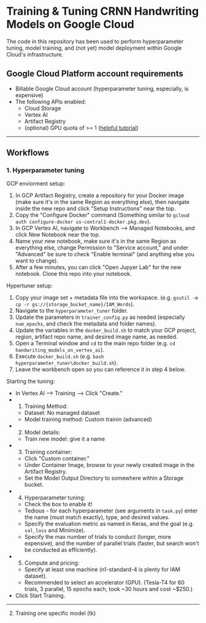 # Training & Tuning CRNN Handwriting Models on Google Cloud

The code in this repository has been used to perform hyperparameter tuning, model training, and (not yet) model deployment within Google Cloud's infrastructure.

## Google Cloud Platform account requirements
* Billable Google Cloud account (hyperparameter tuning, especially, is expensive)
* The following APIs enabled:
	* Cloud Storage
	* Vertex AI
	* Artifact Registry
	* (optional) GPU quota of >= 1 ([helpful tutorial](https://stackoverflow.com/questions/53415180/gcp-error-quota-gpus-all-regions-exceeded-limit-0-0-globally))

-----

## Workflows

### 1. Hyperparameter tuning

GCP enviorment setup:
1. In GCP Artifact Registry, create a repository for your Docker image (make sure it's in the same Region as everything else), then navigate inside the new repo and click "Setup Instructions" near the top.
2. Copy the "Configure Docker" command  (Something similar to `gcloud auth configure-docker us-central1-docker.pkg.dev`).
3. In GCP Vertex AI, navigate to Workbench --> Managed Notebooks, and click New Notebook near the top.
4. Name your new notebook, make sure it's in the same Region as everything else, change Permission to "Service account," and under "Advanced" be sure to check "Enable terminal" (and anything else you want to change).
5. After a few minutes, you can click "Open Jupyer Lab" for the new notebook.  Clone this repo into your notebook.

Hypertuner setup:
1. Copy your image set + metadata file into the workspace. (e.g. `gsutil -m cp -r gs://{storage_bucket_name}/IAM_Words`).
2. Navigate to the `hyperparameter_tuner` folder.
3. Update the parameters in `trainer_config.py` as needed (especially `num_epochs`, and check the metadata and folder names).
4. Update the variables in the `docker_build.sh` to match your GCP project, region, artifact repo name, and desired image name, as needed.
5. Open a Terminal window and `cd` to the main repo folder (e.g. `cd  handwriting_models_on_vertex_ai`).
6. Execute `docker_build.sh` (e.g. `bash hyperparameter_tuner\docker_build.sh`).
7. Leave the workbench open so you can reference it in step 4 below.

Starting the tuning:
* In Vertex AI --> Training --> Click "Create."
* 1. Training Method:
  * Dataset: No managed dataset
  * Model training method: Custom trainin (advanced)
* 2. Model details:
  * Train new model: give it a name
* 3. Training container:
  * Click "Custom container."
  * Under Container Image, browse to your newly created image in the Artifact Registry.
  * Set the Model Output Directory to somewhere within a Storage bucket.
* 4. Hyperparameter tuning:
  * Check the box to enable it!
  * Tedious - for each hyperparameter (see arguments in `task.py`) enter the name (must match exactly), type, and desired values.
  * Specify the evaluation metric as named in Keras, and the goal (e.g. `val_loss` and Minimize).
  * Specify the max number of trials to conduct (longer, more expensive), and the number of parallel trials (faster, but search won't be conducted as efficiently).
* 5. Compute and pricing:
  * Specify at least one machine (n1-standard-4 is plenty for IAM dataset).
  * Recommended to select an accelerator (GPU).  (Tesla-T4 for 60 trials, 3 parallel, 15 epochs each, took ~30 hours and cost ~$250.)
* Click Start Training.

-----

2. Training one specific model
(tk)
